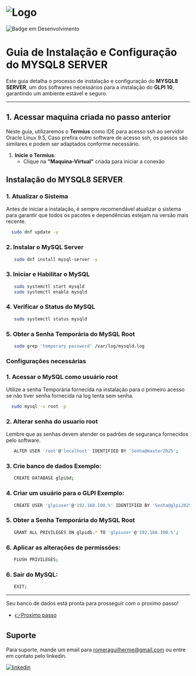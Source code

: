 # ![Logo](https://i.ibb.co/GvFxS48/mysql.png)  
![Badge em Desenvolvimento](http://img.shields.io/static/v1?label=STATUS&message=EM%20DESENVOLVIMENTO&color=GREEN&style=for-the-badge)

# Guia de Instalação e Configuração do MYSQL8 SERVER 

Este guia detalha o processo de instalação e configuração do **MYSQL8 SERVER**, um dos softwares necessários para a instalação do **GLPI 10**, garantindo um ambiente estável e seguro.  

---

## 1. Acessar maquina criada no passo anterior 

Neste guia, utilizaremos o **Termius** como IDE para acesso ssh ao servidor Oracle Linux 9.5, Caso prefira outro software de acesso ssh, os passos são similares e podem ser adaptados conforme necessário.  

1. **Inicie o Termius**:  
   - Clique na **"Maquina-Virtual"** criada para iniciar a  conexão

## **Instalação do MYSQL8 SERVER**  

### 1. **Atualizar o Sistema**

Antes de iniciar a instalação, é sempre recomendável atualizar o sistema para garantir que todos os pacotes e dependências estejam na versão mais recente.

```bash
  sudo dnf update -y
```

### 2. **Instalar o MySQL Server**

```bash
   sudo dnf install mysql-server -y
```

### 3. **Iniciar e Habilitar o MySQL**

```bash
   sudo systemctl start mysqld
   sudo systemctl enable mysqld
```
### 4. **Verificar o Status do MySQL**

```bash
   sudo systemctl status mysqld
```

### 5. **Obter a Senha Temporária do MySQL Root**

```bash
   sudo grep 'temporary password' /var/log/mysqld.log
```


### **Configurações necessárias**  

### 1. **Acessar o MySQL como usuário root**

Utilize a senha Temporária fornecida na instalação para o primeiro acesso se não tiver senha fornecida na log tenta sem senha.

```bash
  sudo mysql -u root -p
```

### 2. **Alterar senha do usuario root**

Lembre que as senhas devem atender os padrões de segurança fornecidos pelo software.

```bash
   ALTER USER 'root'@'localhost' IDENTIFIED BY 'Senha@master2025';
```

### 3. **Crie banco de dados Exemplo:**

```bash
   CREATE DATABASE glpibd;
```
### 4. **Criar um usuário para o GLPI Exemplo:**

```bash
   CREATE USER 'glpiuser'@'192.168.100.%' IDENTIFIED BY 'Senha@glpi2025';
```

### 5. **Obter a Senha Temporária do MySQL Root**

```bash
   GRANT ALL PRIVILEGES ON glpidb.* TO 'glpiuser'@'192.168.100.%';
```

### 6. **Aplicar as alterações de permissões:**

```bash
   FLUSH PRIVILEGES;
```

### 6. **Sair do MySQL:**

```bash
   EXIT;
```

---


Seu banco de dados está pronta para prosseguir com o proximo passo!

 - [👉Proximo passo](https://github.com/RomeraSCR/GLPI10_NA_PRATICA/blob/main/PASSO5-GLPI10.md)


## Suporte

Para suporte, mande um email para romeraguilherme@gmail.com ou entre em contato pelo linkedin.


[![linkedin](https://img.shields.io/badge/linkedin-0A66C2?style=for-the-badge&logo=linkedin&logoColor=white)](https://www.linkedin.com/in/guilherme-romera-569801267/)
